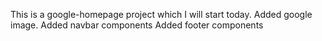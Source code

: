 This is a google-homepage project which I will start today.
Added google image.
Added navbar components
Added footer components